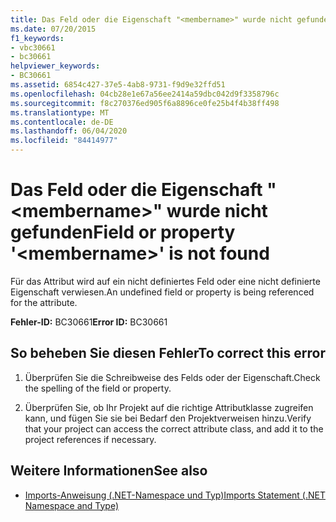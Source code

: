 ```yaml
---
title: Das Feld oder die Eigenschaft "<membername>" wurde nicht gefunden
ms.date: 07/20/2015
f1_keywords:
- vbc30661
- bc30661
helpviewer_keywords:
- BC30661
ms.assetid: 6854c427-37e5-4ab8-9731-f9d9e32ffd51
ms.openlocfilehash: 04cb28e1e67a56ee2414a59dbc042d9f3358796c
ms.sourcegitcommit: f8c270376ed905f6a8896ce0fe25b4f4b38ff498
ms.translationtype: MT
ms.contentlocale: de-DE
ms.lasthandoff: 06/04/2020
ms.locfileid: "84414977"
---
```

# <a name="field-or-property-membername-is-not-found"></a><span data-ttu-id="9cf68-102">Das Feld oder die Eigenschaft "\<membername>" wurde nicht gefunden</span><span class="sxs-lookup"><span data-stu-id="9cf68-102">Field or property '\<membername>' is not found</span></span>
<span data-ttu-id="9cf68-103">Für das Attribut wird auf ein nicht definiertes Feld oder eine nicht definierte Eigenschaft verwiesen.</span><span class="sxs-lookup"><span data-stu-id="9cf68-103">An undefined field or property is being referenced for the attribute.</span></span>  
  
 <span data-ttu-id="9cf68-104">**Fehler-ID:** BC30661</span><span class="sxs-lookup"><span data-stu-id="9cf68-104">**Error ID:** BC30661</span></span>  
  
## <a name="to-correct-this-error"></a><span data-ttu-id="9cf68-105">So beheben Sie diesen Fehler</span><span class="sxs-lookup"><span data-stu-id="9cf68-105">To correct this error</span></span>  
  
1. <span data-ttu-id="9cf68-106">Überprüfen Sie die Schreibweise des Felds oder der Eigenschaft.</span><span class="sxs-lookup"><span data-stu-id="9cf68-106">Check the spelling of the field or property.</span></span>  
  
2. <span data-ttu-id="9cf68-107">Überprüfen Sie, ob Ihr Projekt auf die richtige Attributklasse zugreifen kann, und fügen Sie sie bei Bedarf den Projektverweisen hinzu.</span><span class="sxs-lookup"><span data-stu-id="9cf68-107">Verify that your project can access the correct attribute class, and add it to the project references if necessary.</span></span>  
  
## <a name="see-also"></a><span data-ttu-id="9cf68-108">Weitere Informationen</span><span class="sxs-lookup"><span data-stu-id="9cf68-108">See also</span></span>

- [<span data-ttu-id="9cf68-109">Imports-Anweisung (.NET-Namespace und Typ)</span><span class="sxs-lookup"><span data-stu-id="9cf68-109">Imports Statement (.NET Namespace and Type)</span></span>](../language-reference/statements/imports-statement-net-namespace-and-type.md)
